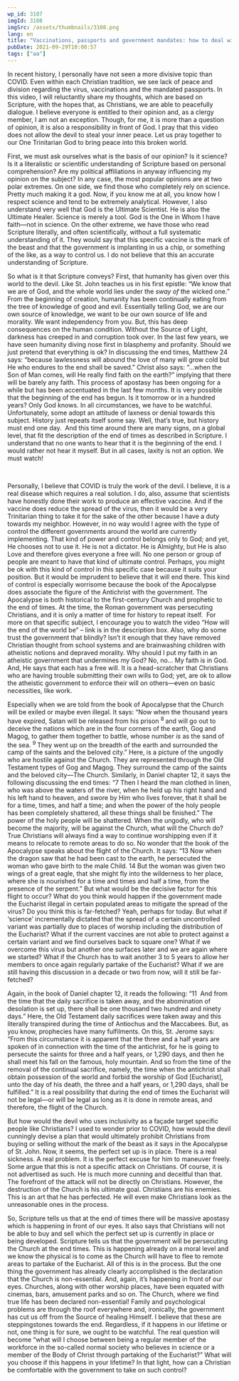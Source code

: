```yaml
---
wp_id: 3107
imgId: 3108
imgSrc: /assets/thumbnails/3108.png
lang: en
title: "Vaccinations, passports and government mandates: how to deal with it all?"
pubDate: 2021-09-29T10:00:57
tags: ["aa"]
---
```

<!-- page: 6 -->

<p>In recent history, I personally have not seen a more divisive topic than COVID. Even within each Christian tradition, we see lack of peace and division regarding the virus, vaccinations and the mandated passports. In this video, I will reluctantly share my thoughts, which are based on Scripture, with the hopes that, as Christians, we are able to peacefully dialogue. I believe everyone is entitled to their opinion and, as a clergy member, I am not an exception. Though, for me, it is more than a question of opinion, it is also a responsibility in front of God. I pray that this video does not allow the devil to steal your inner peace. Let us pray together to our One Trinitarian God to bring peace into this broken world.</p>
<p>First, we must ask ourselves what is the basis of our opinion? Is it science? Is it a literalistic or scientific understanding of Scripture based on personal comprehension? Are my political affiliations in anyway influencing my opinion on the subject? In any case, the most popular opinions are at two polar extremes. On one side, we find those who completely rely on science. Pretty much making it a god. Now, if you know me at all, you know how I respect science and tend to be extremely analytical. However, I also understand very well that God is the Ultimate Scientist. He is also the Ultimate Healer. Science is merely a tool. God is the One in Whom I have faith—not in science. On the other extreme, we have those who read Scripture literally, and often scientifically, without a full systematic understanding of it. They would say that this specific vaccine is the mark of the beast and that the government is implanting in us a chip, or something of the like, as a way to control us. I do not believe that this an accurate understanding of Scripture.</p>
<p>So what is it that Scripture conveys? First, that humanity has given over this world to the devil. Like St. John teaches us in his first epistle: “We know that we are of God, and the whole world lies under the<em> sway of</em> the wicked one.” From the beginning of creation, humanity has been continually eating from the tree of knowledge of good and evil. Essentially telling God, we are our own source of knowledge, we want to be our own source of life and morality. We want independency from you. But, this has deep consequences on the human condition. Without the Source of Light, darkness has creeped in and corruption took over. In the last few years, we have seen humanity diving nose first in blasphemy and profanity. Should we just pretend that everything is ok? In discussing the end times, Matthew 24 says: “because lawlessness will abound the love of many will grow cold but He who endures to the end shall be saved.” Christ also says: “…when the Son of Man comes, will He really find faith on the earth?” implying that there will be barely any faith. This process of apostasy has been ongoing for a while but has been accentuated in the last few months. It is very possible that the beginning of the end has begun. Is it tomorrow or in a hundred years? Only God knows. In all circumstances, we have to be watchful. Unfortunately, some adopt an attitude of laxness or denial towards this subject. History just repeats itself some say. Well, that’s true, but history must end one day.  And this time around there are many signs, on a global level, that fit the description of the end of times as described in Scripture. I understand that no one wants to hear that it is the beginning of the end. I would rather not hear it myself. But in all cases, laxity is not an option. We must watch!</p>
<p>&nbsp;</p>
<p>Personally, I believe that COVID is truly the work of the devil. I believe, it is a real disease which requires a real solution. I do, also, assume that scientists have honestly done their work to produce an effective vaccine. And if the vaccine does reduce the spread of the virus, then it would be a very Trinitarian thing to take it for the sake of the other because I have a duty towards my neighbor. However, in no way would I agree with the type of control the different governments around the world are currently implementing. That kind of power and control belongs only to God; and yet, He chooses not to use it. He is not a dictator. He is Almighty, but He is also Love and therefore gives everyone a free will. No one person or group of people are meant to have that kind of ultimate control. Perhaps, you might be ok with this kind of control in this specific case because it suits your position. But it would be imprudent to believe that it will end there. This kind of control is especially worrisome because the book of the Apocalypse does associate the figure of the Antichrist with the government. The Apocalypse is both historical to the first-century Church and prophetic to the end of times. At the time, the Roman government was persecuting Christians, and it is only a matter of time for history to repeat itself.  For more on that specific subject, I encourage you to watch the video “How will the end of the world be” – link is in the description box. Also, why do some trust the government that blindly? Isn’t it enough that they have removed Christian thought from school systems and are brainwashing children with atheistic notions and depraved morality. Why should I put my faith in an atheistic government that undermines my God? No, no… My faith is in God. And, He says that each has a free will. It is a head-scratcher that Christians who are having trouble submitting their own wills to God; yet, are ok to allow the atheistic government to enforce their will on others—even on basic necessities, like work.</p>
<p>Especially when we are told from the book of Apocalypse that the Church will be exiled or maybe even illegal. It says: “Now when the thousand years have expired, Satan will be released from his prison <sup>8 </sup>and will go out to deceive the nations which are in the four corners of the earth, Gog and Magog, to gather them together to battle, whose number <em>is</em> as the sand of the sea. <sup>9 </sup>They went up on the breadth of the earth and surrounded the camp of the saints and the beloved city.” Here, is a picture of the ungodly who are hostile against the Church. They are represented through the Old Testament types of Gog and Magog. They surround the camp of the saints and the beloved city—The Church. Similarly, in Daniel chapter 12, it says the following discussing the end times: “7 Then I heard the man clothed in linen, who was above the waters of the river, when he held up his right hand and his left hand to heaven, and swore by Him who lives forever, that it shall be for a time, times, and half a time; and when the power of the holy people has been completely shattered, all these things shall be finished.” The power of the holy people will be shattered. When the ungodly, who will become the majority, will be against the Church, what will the Church do? True Christians will always find a way to continue worshipping even if it means to relocate to remote areas to do so. No wonder that the book of the Apocalypse speaks about the flight of the Church. It says: “13 Now when the dragon saw that he had been cast to the earth, he persecuted the woman who gave birth to the male Child. 14 But the woman was given two wings of a great eagle, that she might fly into the wilderness to her place, where she is nourished for a time and times and half a time, from the presence of the serpent.” But what would be the decisive factor for this flight to occur? What do you think would happen if the government made the Eucharist illegal in certain populated areas to mitigate the spread of the virus? Do you think this is far-fetched? Yeah, perhaps for today. But what if ‘science’ incrementally dictated that the spread of a certain uncontrolled variant was partially due to places of worship including the distribution of the Eucharist? What if the current vaccines are not able to protect against a certain variant and we find ourselves back to square one? What if we overcome this virus but another one surfaces later and we are again where we started? What if the Church has to wait another 3 to 5 years to allow her members to once again regularly partake of the Eucharist? What if we are still having this discussion in a decade or two from now, will it still be far-fetched?</p>
<p>Again, in the book of Daniel chapter 12, it reads the following: “11  And from the time that the daily sacrifice is taken away, and the abomination of desolation is set up, there shall be one thousand two hundred and ninety days.” Here, the Old Testament daily sacrifices were taken away and this literally transpired during the time of Antiochus and the Maccabees. But, as you know, prophecies have many fulfilments. On this, St. Jerome says: “From this circumstance it is apparent that the three and a half years are spoken of in connection with the time of the antichrist, for he is going to persecute the saints for three and a half years, or 1,290 days, and then he shall meet his fall on the famous, holy mountain. And so from the time of the removal of the continual sacrifice, namely, the time when the antichrist shall obtain possession of the world and forbid the worship of God [Eucharist], unto the day of his death, the three and a half years, or 1,290 days, shall be fulfilled.” It is a real possibility that during the end of times the Eucharist will not be legal—or will be legal as long as it is done in remote areas, and therefore, the flight of the Church.</p>
<p>But how would the devil who uses inclusivity as a façade target specific people like Christians? I used to wonder prior to COVID, how would the devil cunningly devise a plan that would ultimately prohibit Christians from buying or selling without the mark of the beast as it says in the Apocalypse of St. John. Now, it seems, the perfect set up is in place. There is a real sickness. A real problem. It is the perfect excuse for him to maneuver freely. Some argue that this is not a specific attack on Christians. Of course, it is not advertised as such. He is much more cunning and deceitful than that. The forefront of the attack will not be directly on Christians. However, the destruction of the Church is his ultimate goal. Christians are his enemies. This is an art that he has perfected. He will even make Christians look as the unreasonable ones in the process.</p>
<p>So, Scripture tells us that at the end of times there will be massive apostasy which is happening in front of our eyes. It also says that Christians will not be able to buy and sell which the perfect set up is currently in place or being developed. Scripture tells us that the government will be persecuting the Church at the end times. This is happening already on a moral level and we know the physical is to come as the Church will have to flee to remote areas to partake of the Eucharist. All of this is in the process. But the one thing the government has already clearly accomplished is the declaration that the Church is non-essential. And, again, it’s happening in front of our eyes. Churches, along with other worship places, have been equated with cinemas, bars, amusement parks and so on. The Church, where we find true life has been declared non-essential! Family and psychological problems are through the roof everywhere and, ironically, the government has cut us off from the Source of healing Himself. I believe that these are steppingstones towards the end. Regardless, if it happens in our lifetime or not, one thing is for sure, we ought to be watchful. The real question will become “what will I choose between being a regular member of the workforce in the so-called normal society who believes in science or a member of the Body of Christ through partaking of the Eucharist?&#8221; What will you choose if this happens in your lifetime? In that light, how can a Christian be comfortable with the government to take on such control?</p>
<p>&nbsp;</p>
<p>&nbsp;</p>
